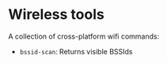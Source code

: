 # Wireless tools

A collection of cross-platform wifi commands:

 - `bssid-scan`: Returns visible BSSIds
